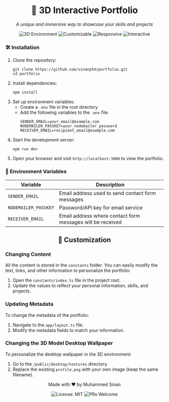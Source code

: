 <div align="center">
  <h1>🌟 3D Interactive Portfolio</h1>
  <p><em>A unique and immersive way to showcase your skills and projects</em></p>
  <img src="https://img.shields.io/badge/-3D%20Environment-blueviolet" alt="3D Environment"/>
  <img src="https://img.shields.io/badge/-Customizable-orange" alt="Customizable"/>
  <img src="https://img.shields.io/badge/-Responsive-blue" alt="Responsive"/>
  <img src="https://img.shields.io/badge/-Interactive-green" alt="Interactive"/>
</div>



<h3>🛠 Installation</h3>

<ol>
  <li>Clone the repository:
    <pre><code>git clone https://github.com/sinanptm/portfolio.git
cd portfolio</code></pre>
  </li>
  <li>Install dependencies:
    <pre><code>npm install</code></pre>
  </li>
  <li>Set up environment variables:
    <ul>
      <li>Create a <code>.env</code> file in the root directory</li>
      <li>Add the following variables to the <code>.env</code> file:
        <pre><code>SENDER_EMAIL=your_email@example.com
NODEMAILER_PASSKEY=your_nodemailer_password
RECEIVER_EMAIL=recipient_email@example.com</code></pre>
      </li>
    </ul>
  </li>
  <li>Start the development server:
    <pre><code>npm run dev</code></pre>
  </li>
  <li>Open your browser and visit <code>http://localhost:3000</code> to view the portfolio.</li>
</ol>

<h3>🔧 Environment Variables</h3>

<table>
  <thead>
    <tr>
      <th>Variable</th>
      <th>Description</th>
    </tr>
  </thead>
  <tbody>
    <tr>
      <td><code>SENDER_EMAIL</code></td>
      <td>Email address used to send contact form messages</td>
    </tr>
    <tr>
      <td><code>NODEMAILER_PASSKEY</code></td>
      <td>Password/API key for email service</td>
    </tr>
    <tr>
      <td><code>RECEIVER_EMAIL</code></td>
      <td>Email address where contact form messages will be received</td>
    </tr>
  </tbody>
</table>
<h2 align="center">🎨 Customization</h2>

<h3>Changing Content</h3>
<p>All the content is stored in the <code>constants</code> folder. You can easily modify the text, links, and other information to personalize the portfolio:</p>
<ol>
  <li>Open the <code>constants/index.ts</code> file in the project root.</li>
  <li>Update the values to reflect your personal information, skills, and projects.</li>
</ol>

<h3>Updating Metadata</h3>
<p>To change the metadata of the portfolio:</p>
<ol>
  <li>Navigate to the <code>app/layout.ts</code> file.</li>
  <li>Modify the metadata fields to match your information.</li>
</ol>

<h3>Changing the 3D Model Desktop Wallpaper</h3>
<p>To personalize the desktop wallpaper in the 3D environment:</p>
<ol>
  <li>Go to the <code>/public/desktop/textures</code> directory.</li>
  <li>Replace the existing <code>profile.png</code> with your own image (keep the same filename).</li>
</ol>



<p align="center">Made with ❤️ by Muhammed Sinan</p>

<div align="center">
  <img src="https://img.shields.io/badge/License-MIT-yellow.svg" alt="License: MIT"/>
  <img src="https://img.shields.io/badge/PRs-welcome-brightgreen.svg?style=flat-square" alt="PRs Welcome"/>
</div>
